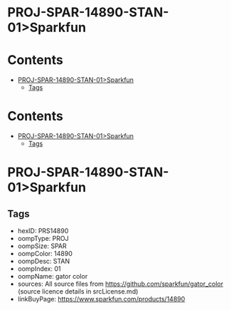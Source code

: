 
PROJ-SPAR-14890-STAN-01>Sparkfun
================================

Contents
========

* [PROJ-SPAR-14890-STAN-01>Sparkfun](#proj-spar-14890-stan-01sparkfun)
	* [Tags](#tags)

Contents
========

* [PROJ-SPAR-14890-STAN-01>Sparkfun](#proj-spar-14890-stan-01sparkfun)
	* [Tags](#tags)

# PROJ-SPAR-14890-STAN-01>Sparkfun

## Tags

- hexID: PRS14890
- oompType: PROJ
- oompSize: SPAR
- oompColor: 14890
- oompDesc: STAN
- oompIndex: 01
- oompName: gator color
- sources: All source files from https://github.com/sparkfun/gator_color (source licence details in srcLicense.md)
- linkBuyPage: https://www.sparkfun.com/products/14890
